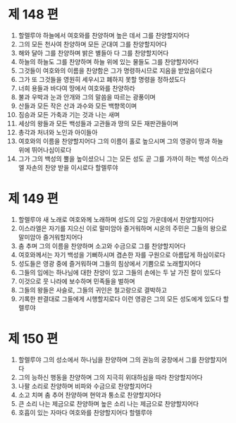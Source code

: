 # 제 148 편

1. 할렐루야 하늘에서 여호와를 찬양하며 높은 데서 그를 찬양할지어다
2. 그의 모든 천사여 찬양하며 모든 군대여 그를 찬양할지어다
3. 해와 달아 그를 찬양하며 밝은 별들아 다 그를 찬양할지어다
4. 하늘의 하늘도 그를 찬양하며 하늘 위에 있는 물들도 그를 찬양할지어다
5. 그것들이 여호와의 이름을 찬양함은 그가 명령하시므로 지음을 받았음이로다
6. 그가 또 그것들을 영원히 세우시고 폐하지 못할 명령을 정하셨도다
7. 너희 용들과 바다여 땅에서 여호와를 찬양하라
8. 불과 우박과 눈과 안개와 그의 말씀을 따르는 광풍이며
9. 산들과 모든 작은 산과 과수와 모든 백향목이며
10. 짐승과 모든 가축과 기는 것과 나는 새며
11. 세상의 왕들과 모든 백성들과 고관들과 땅의 모든 재판관들이며
12. 총각과 처녀와 노인과 아이들아
13. 여호와의 이름을 찬양할지어다 그의 이름이 홀로 높으시며 그의 영광이 땅과 하늘 위에 뛰어나심이로다
14. 그가 그의 백성의 뿔을 높이셨으니 그는 모든 성도 곧 그를 가까이 하는 백성 이스라엘 자손의 찬양 받을 이시로다 할렐루야



# 제 149 편

1. 할렐루야 새 노래로 여호와께 노래하며 성도의 모임 가운데에서 찬양할지어다
2. 이스라엘은 자기를 지으신 이로 말미암아 즐거워하며 시온의 주민은 그들의 왕으로 말미암아 즐거워할지어다
3. 춤 추며 그의 이름을 찬양하며 소고와 수금으로 그를 찬양할지어다
4. 여호와께서는 자기 백성을 기뻐하시며 겸손한 자를 구원으로 아름답게 하심이로다
5. 성도들은 영광 중에 즐거워하며 그들의 침상에서 기쁨으로 노래할지어다
6. 그들의 입에는 하나님에 대한 찬양이 있고 그들의 손에는 두 날 가진 칼이 있도다
7. 이것으로 뭇 나라에 보수하며 민족들을 벌하며
8. 그들의 왕들은 사슬로, 그들의 귀인은 철고랑으로 결박하고
9. 기록한 판결대로 그들에게 시행할지로다 이런 영광은 그의 모든 성도에게 있도다 할렐루야



# 제 150 편

1. 할렐루야 그의 성소에서 하나님을 찬양하며 그의 권능의 궁창에서 그를 찬양할지어다
2. 그의 능하신 행동을 찬양하며 그의 지극히 위대하심을 따라 찬양할지어다
3. 나팔 소리로 찬양하며 비파와 수금으로 찬양할지어다
4. 소고 치며 춤 추어 찬양하며 현악과 퉁소로 찬양할지어다
5. 큰 소리 나는 제금으로 찬양하며 높은 소리 나는 제금으로 찬양할지어다
6. 호흡이 있는 자마다 여호와를 찬양할지어다 할렐루야
